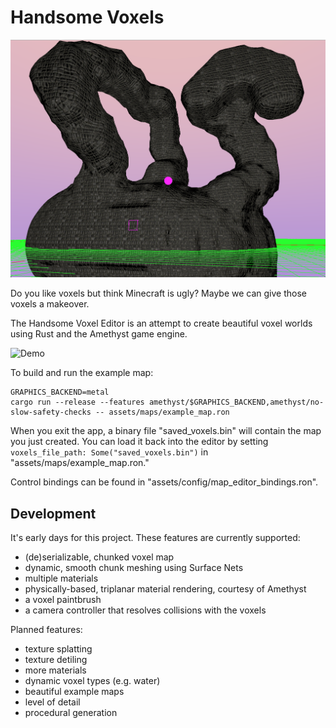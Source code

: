 # Handsome Voxels

![Pic](/screenshots/pic.png)

Do you like voxels but think Minecraft is ugly? Maybe we can give those voxels
a makeover.

The Handsome Voxel Editor is an attempt to create beautiful voxel worlds using
Rust and the Amethyst game engine.

![Demo](/screenshots/handsome_demo.gif)

To build and run the example map:

```
GRAPHICS_BACKEND=metal
cargo run --release --features amethyst/$GRAPHICS_BACKEND,amethyst/no-slow-safety-checks -- assets/maps/example_map.ron
```

When you exit the app, a binary file "saved_voxels.bin" will contain the map you just created.
You can load it back into the editor by setting `voxels_file_path: Some("saved_voxels.bin")` in "assets/maps/example_map.ron."

Control bindings can be found in "assets/config/map_editor_bindings.ron".

## Development

It's early days for this project. These features are currently supported:

- (de)serializable, chunked voxel map
- dynamic, smooth chunk meshing using Surface Nets
- multiple materials
- physically-based, triplanar material rendering, courtesy of Amethyst
- a voxel paintbrush
- a camera controller that resolves collisions with the voxels

Planned features:

- texture splatting
- texture detiling
- more materials
- dynamic voxel types (e.g. water)
- beautiful example maps
- level of detail
- procedural generation
